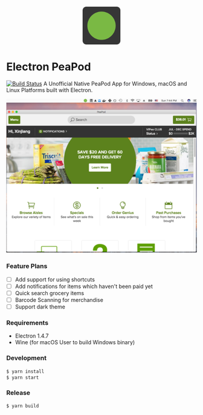 <p align="center">
	<a href="http://peapod.com">
	<img src="https://raw.githubusercontent.com/soleo/electron-peapod/master/static/Icon.png" alt="PeaPod" width="100" /></a>
</p>

# Electron PeaPod
[![Build Status](https://travis-ci.org/soleo/electron-peapod.svg?branch=master)](https://travis-ci.org/soleo/electron-peapod)
A Unofficial Native PeaPod App for Windows, macOS and Linux Platforms built with Electron.

<div align="center">
	<a href="https://github.com/soleo/electron-peapod/releases/latest" align="center">
		<img src="media/screenshot-macos.png" width="617">
	</a>
</div>

### Feature Plans

- [ ] Add support for using shortcuts
- [ ] Add notifications for items which haven't been paid yet
- [ ] Quick search grocery items
- [ ] Barcode Scanning for merchandise
- [ ] Support dark theme

### Requirements

- Electron 1.4.7
- Wine (for macOS User to build Windows binary)

### Development

```shell
$ yarn install
$ yarn start
```

### Release

```shell
$ yarn build
```




